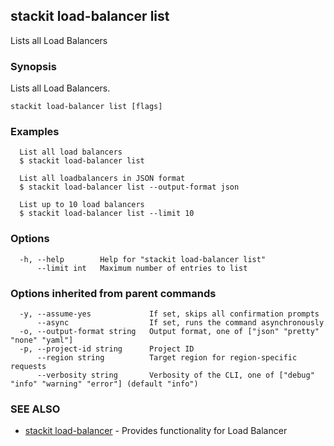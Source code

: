 ## stackit load-balancer list

Lists all Load Balancers

### Synopsis

Lists all Load Balancers.

```
stackit load-balancer list [flags]
```

### Examples

```
  List all load balancers
  $ stackit load-balancer list

  List all loadbalancers in JSON format
  $ stackit load-balancer list --output-format json

  List up to 10 load balancers 
  $ stackit load-balancer list --limit 10
```

### Options

```
  -h, --help        Help for "stackit load-balancer list"
      --limit int   Maximum number of entries to list
```

### Options inherited from parent commands

```
  -y, --assume-yes             If set, skips all confirmation prompts
      --async                  If set, runs the command asynchronously
  -o, --output-format string   Output format, one of ["json" "pretty" "none" "yaml"]
  -p, --project-id string      Project ID
      --region string          Target region for region-specific requests
      --verbosity string       Verbosity of the CLI, one of ["debug" "info" "warning" "error"] (default "info")
```

### SEE ALSO

* [stackit load-balancer](./stackit_load-balancer.md)	 - Provides functionality for Load Balancer

